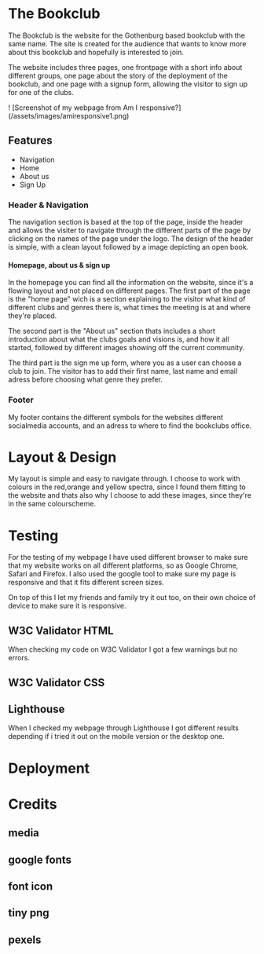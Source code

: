 # The Bookclub

The Bookclub is the website for the Gothenburg based bookclub with the same name.
The site is created for the audience that wants to know more about this bookclub and hopefully is interested to join. 

The website includes three pages, one frontpage with a short info about different groups, 
one page about the story of the deployment of the bookclub, and one page with a signup form, allowing the visitor to sign up for one of the clubs. 

! [Screenshot of my webpage from Am I responsive?]
(/assets/images/amiresponsive1.png)

## Features

- Navigation
 - Home
 - About us
 - Sign Up 

### Header & Navigation

The navigation section is based at the top of the page, inside the header and allows the visiter to navigate through the different parts of the page by clicking on the names of the page under the logo.
The design of the header is simple, with a clean layout followed by a image depicting an open book.

#### Homepage, about us & sign up

In the homepage you can find all the information on the website, since it's a flowing layout and not placed on different pages. The first part of the page is the "home page" wich is a section explaining to the visitor what kind of different clubs and genres there is, what times the meeting is at and where they're placed.

The second part is the "About us" section thats includes a short introduction about what the clubs goals and visions is, and how it all started, followed by different images showing off the current community. 

The third part is the sign me up form, where you as a user can choose a club to join. The visitor has to add their first name, last name and email adress before choosing what genre they prefer.

### Footer

My footer contains the different symbols for the websites different socialmedia accounts, and an adress to where to find the bookclubs office. 

# Layout & Design 

My layout is simple and easy to navigate through. I choose to work with colours in the red,orange and yellow spectra, since I found them fitting to the website and thats also why I choose to add these images, since they're in the same colourscheme. 

# Testing

For the testing of my webpage I have used different browser to make sure that my website works on all different platforms, so as Google Chrome, Safari and Firefox. 
I also used the google tool to make sure my page is responsive and that it fits different screen sizes. 

On top of this I let my friends and family try it out too, on their own choice of device to make sure it is responsive. 

## W3C Validator HTML

When checking my code on W3C Validator I got a few warnings but no errors. 

## W3C Validator CSS

## Lighthouse 

When I checked my webpage through Lighthouse I got different results depending if i tried it out on the mobile version or the desktop one. 

# Deployment

# Credits 

## media 
## google fonts 
## font icon 
## tiny png 
## pexels 

